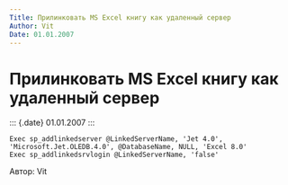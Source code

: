 ```yaml
---
Title: Прилинковать MS Excel книгу как удаленный сервер
Author: Vit
Date: 01.01.2007
---
```



Прилинковать MS Excel книгу как удаленный сервер
================================================

::: {.date}
01.01.2007
:::

    Exec sp_addlinkedserver @LinkedServerName, 'Jet 4.0', 'Microsoft.Jet.OLEDB.4.0', @DatabaseName, NULL, 'Excel 8.0'
    Exec sp_addlinkedsrvlogin @LinkedServerName, 'false'

Автор: Vit

